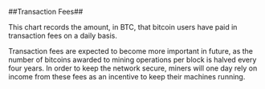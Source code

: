 ##Transaction Fees##

This chart records the amount, in BTC, that bitcoin users have paid in transaction fees on a daily basis.

Transaction fees are expected to become more important in future, as the number of bitcoins awarded to mining operations per block is halved every four years. In order to keep the network secure, miners will one day rely on income from these fees as an incentive to keep their machines running.
